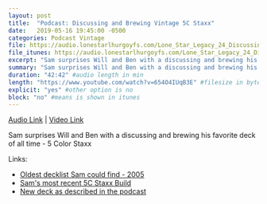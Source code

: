 ```yaml
---
layout: post
title:  "Podcast: Discussing and Brewing Vintage 5C Staxx"
date:   2019-05-16 19:45:00 -0500
categories: Podcast Vintage
file: https://audio.lonestarlhurgoyfs.com/Lone_Star_Legacy_24_Discussing_Sams_Favorite_Deck_5C_Staxx.mp3
file_itunes: https://audio.lonestarlhurgoyfs.com/Lone_Star_Legacy_24_Discussing_Sams_Favorite_Deck_5C_Staxx.mp3
excerpt: "Sam surprises Will and Ben with a discussing and brewing his favorite deck of all time - 5 Color Staxx"
summary: "Sam surprises Will and Ben with a discussing and brewing his favorite deck of all time - 5 Color Staxx"
duration: "42:42" #audio length in min
length: "https://www.youtube.com/watch?v=654O4IUqB3E" #filesize in byte
explicit: "yes" #other option is no
block: "no" #means is shown in itunes
---
```


[Audio Link](https://audio.lonestarlhurgoyfs.com/Lone_Star_Legacy_24_Discussing_Sams_Favorite_Deck_5C_Staxx.mp3) | [Video Link](https://www.youtube.com/watch?v=654O4IUqB3E)

Sam surprises Will and Ben with a discussing and brewing his favorite deck of all time - 5 Color Staxx

Links:

* [Oldest decklist Sam could find - 2005](http://www.starcitygames.com/magic/vintage/10983_Stax_Dissected.html)
* [Sam's most recent 5C Staxx Build](https://twitter.com/TheCravenOne/status/1112100095602946051)
* [New deck as described in the podcast](https://www.mtggoldfish.com/deck/1915979#paper)